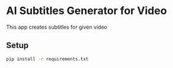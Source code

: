 # AI Subtitles Generator for Video

This app creates subtitles for given video

## Setup

```bash
pip install -r requirements.txt
```
